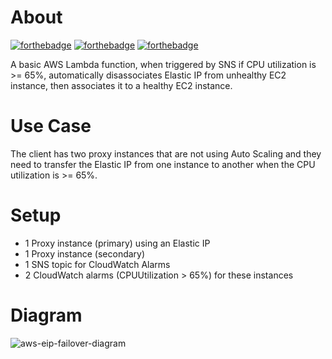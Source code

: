 # About

[![forthebadge](http://forthebadge.com/images/badges/built-with-love.svg)](http://forthebadge.com)
[![forthebadge](http://forthebadge.com/images/badges/powered-by-oxygen.svg)](http://forthebadge.com)
[![forthebadge](http://forthebadge.com/images/badges/fuck-it-ship-it.svg)](http://forthebadge.com)

A basic AWS Lambda function, when triggered by SNS if CPU utilization is >= 65%, automatically disassociates Elastic IP from unhealthy EC2 instance, then associates it to a healthy EC2 instance.

# Use Case
The client has two proxy instances that are not using Auto Scaling and they need to transfer the Elastic IP from one instance to another when the CPU utilization is >= 65%.

# Setup
* 1 Proxy instance (primary) using an Elastic IP
* 1 Proxy instance (secondary)
* 1 SNS topic for CloudWatch Alarms
* 2 CloudWatch alarms (CPUUtilization > 65%) for these instances

# Diagram
![aws-eip-failover-diagram](https://cdn.lazyadm.in/eip-failover.png)